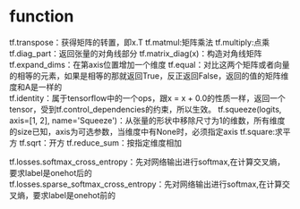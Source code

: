# function
tf.transpose：获得矩阵的转置，即x.T
tf.matmul:矩阵乘法
tf.multiply:点乘
tf.diag_part：返回张量的对角线部分
tf.matrix_diag(x)：构造对角线矩阵
tf.expand_dims：在第axis位置增加一个维度
tf.equal：对比这两个矩阵或者向量的相等的元素，如果是相等的那就返回True，反正返回False，返回的值的矩阵维度和A是一样的  
tf.identity：属于tensorflow中的一个ops，跟x = x + 0.0的性质一样，返回一个tensor，受到tf.control_dependencies的约束，所以生效。
tf.squeeze(logits, axis=[1, 2], name='Squeeze')：从张量的形状中移除尺寸为1的维数，所有维度的size已知，axis为可选参数，当维度中有None时，必须指定axis
tf.square:求平方
tf.sqrt：开方
tf.reduce_sum：按指定维度相加

tf.losses.softmax_cross_entropy：先对网络输出进行softmax,在计算交叉熵，要求label是onehot后的  
tf.losses.sparse_softmax_cross_entropy：先对网络输出进行softmax,在计算交叉熵，要求label是onehot前的